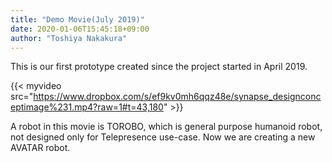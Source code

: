 ```yaml
---
title: "Demo Movie(July 2019)"
date: 2020-01-06T15:45:18+09:00
author: "Toshiya Nakakura"
---
```


This is our first prototype created since the project started in April 2019.

{{< myvideo src="https://www.dropbox.com/s/ef9kv0mh6qqz48e/synapse_designconceptimage%231.mp4?raw=1#t=43,180" >}}

A robot in this movie is TOROBO, which is general purpose humanoid robot, not designed only for Telepresence use-case. Now we are creating a new AVATAR robot.